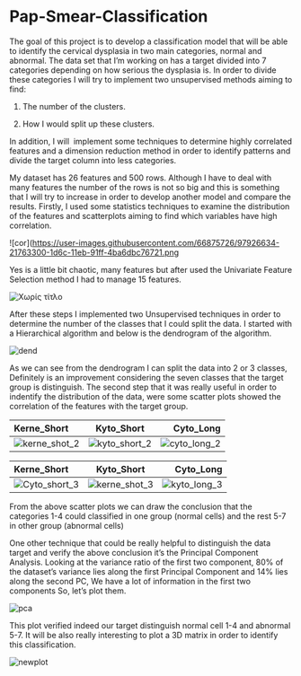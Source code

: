 # Pap-Smear-Classification

The goal of this project is to develop a classification model that will be able to identify the cervical dysplasia in two main categories, normal and abnormal. The data set that I’m working on has a target divided into 7 categories depending on how serious the dysplasia is. In order to divide these categories I will try to implement two unsupervised methods aiming to find:
1.	The number of the clusters. 

2.	How I would split up these clusters.

In addition, I will  implement some techniques to determine highly correlated features and a dimension reduction method in order to identify patterns and divide the target column into less categories. 

My dataset has 26 features and 500 rows. Although I have to deal with many features the number of the rows is not so big and this is something that I will try to increase in order to develop another model and compare the results. Firstly, I used some statistics techniques to examine the distribution of the features and scatterplots aiming to find which variables have high correlation.

![cor](https://user-images.githubusercontent.com/66875726/97926634-21763300-1d6c-11eb-91ff-4ba6dbc76721.png

Yes is a little bit chaotic, many features but after used the Univariate Feature Selection method I had to manage 15 features. 

![Χωρίς τίτλο](https://user-images.githubusercontent.com/66875726/97927626-04426400-1d6e-11eb-93c0-4b0e1c55659e.png)

After these steps I implemented two Unsupervised techniques in order to determine the number of the classes that I could split the data. I started with a Hierarchical algorithm and below is the dendrogram of the algorithm.   

![dend](https://user-images.githubusercontent.com/66875726/97928272-5a63d700-1d6f-11eb-8c35-62264709abce.png)

As we can see from the dendrogram I can split the data into 2 or 3 classes, Definitely is an improvement considering the seven classes that the target group is distinguish.
The second step that it was really useful in order to indentify the distribution of the data, were some scatter plots showed the correlation of the features with the target group.


| Kerne_Short  | Kyto_Short     | Cyto_Long |
| :---         |     :---:      |          ---: |
|  ![kerne_shot_2](https://user-images.githubusercontent.com/66875726/98175037-88c3ec80-1efe-11eb-8ac5-055d3f625522.png)   | ![kyto_short_2](https://user-images.githubusercontent.com/66875726/98175055-91b4be00-1efe-11eb-8a57-440330ee6cf5.png)     |  ![cyto_long_2](https://user-images.githubusercontent.com/66875726/98175084-9c6f5300-1efe-11eb-9e84-9e054936e671.png)
  


| Kerne_Short  | Kyto_Short     | Cyto_Long |
| :---         |     :---:      |          ---: |
|  ![Cyto_short_3](https://user-images.githubusercontent.com/66875726/98175102-a5602480-1efe-11eb-8c4b-34727d4d37e6.png) | ![kerne_shot_3](https://user-images.githubusercontent.com/66875726/98175129-af822300-1efe-11eb-95c3-17868aa802e4.png) | ![kyto_long_3](https://user-images.githubusercontent.com/66875726/98175149-b6109a80-1efe-11eb-8cb6-b22e0cc019da.png)

From the above scatter plots we can draw the conclusion that the categories 1-4 could classified in one group (normal cells) and the rest 5-7 in other group (abnormal cells)


One other technique that could be really helpful to distinguish the data target and verify the above conclusion it’s the Principal Component Analysis.
Looking at the variance ratio of the first two component,  80% of the dataset’s variance lies along the first Principal Component and 14% lies along the second PC, We have a lot of information in the first two components So, let’s plot them.

![pca](https://user-images.githubusercontent.com/66875726/98179019-81a0dc80-1f06-11eb-9105-2a140f14949c.png)

This plot verified indeed our target distinguish normal cell 1-4 and abnormal 5-7. It will be also really interesting to plot a 3D matrix in order to identify this classification.

![newplot](https://user-images.githubusercontent.com/66875726/98454976-88805700-2173-11eb-922d-d8783d77572a.png)








